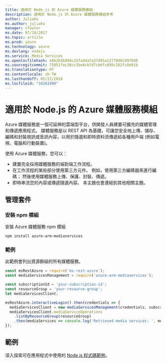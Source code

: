 ```yaml
---
title: 適用於 Node.js 的 Azure 媒體服務模組
description: 適用於 Node.js 的 Azure 媒體服務模組參考
author: Juliako
ms.author: juliako
manager: cfowler
ms.date: 07/18/2017
ms.topic: article
ms.prod: azure
ms.technology: azure
ms.devlang: nodejs
ms.service: Media Services
ms.openlocfilehash: e8b2b4b994c25fadda7a37d05a12778d8c9970d8
ms.sourcegitcommit: 75051fec38cc3be4cb7d7cb6fc695c162fc0e91b
ms.translationtype: HT
ms.contentlocale: zh-TW
ms.lasthandoff: 05/17/2018
ms.locfileid: "34261990"
---
```

# <a name="azure-media-services-modules-for-nodejs"></a>適用於 Node.js 的 Azure 媒體服務模組

Azure 媒體服務是一個可延伸的雲端型平台，供開發人員建置可擴充的媒體管理和傳遞應用程式。 媒體服務是以 REST API 為基礎，可讓您安全地上傳、儲存、編碼和封裝視訊或音訊內容，以用於隨選和即時資料流傳遞給各種用戶端 (例如電視、電腦和行動裝置)。

使用 Azure 媒體服務，您可以：
- 建置完全採用媒體服務的端對端工作流程。 
- 在工作流程的某些部分使用第三方元件。 例如，使用第三方編碼器來進行編碼； 然後使用媒體服務上傳、保護、封裝、傳遞。
- 即時串流您的內容或傳遞隨選內容。 本主題也會連結到其他相關主題。

## <a name="management-package"></a>管理套件

### <a name="install-the-npm-module"></a>安裝 npm 模組

安裝 Azure 媒體服務 npm 模組

```bash
npm install azure-arm-mediaservices
```

### <a name="example"></a>範例

此範例會列出資源群組的所有媒體服務。

```javascript
const msRestAzure = require('ms-rest-azure');
const mediaServicesManagement = require('azure-arm-mediaservices');

const subscriptionId = 'your-subscription-id';
const resourceGroup = 'your-resource-group';
let mediaServicesClient;

msRestAzure.interactiveLogin().then(credentials => {
  mediaServicesClient = new mediaServicesManagement(credentials, subscriptionId);
  mediaServicesClient.mediaServiceOperations
    .listByResourceGroup(resourceGroup)
    .then(mediaServices => console.log('Retrieved media services: ', mediaServices));
});
```

## <a name="samples"></a>範例

深入探索可在應用程式中使用的 [Node.js 程式碼範例](https://azure.microsoft.com/resources/samples/?platform=nodejs)。
